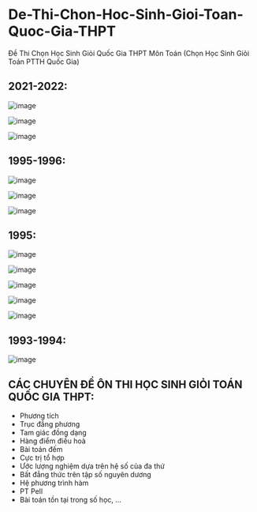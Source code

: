 # De-Thi-Chon-Hoc-Sinh-Gioi-Toan-Quoc-Gia-THPT
Đề Thi Chọn Học Sinh Giỏi Quốc Gia THPT Môn Toán (Chọn Học Sinh Giỏi Toán PTTH Quốc Gia)

## 2021-2022:
![image](https://user-images.githubusercontent.com/526959/169004558-001862d9-55ba-447c-8135-2b105b071d76.png)

![image](https://user-images.githubusercontent.com/526959/169003839-5fbd5072-e914-445a-b5bc-82f2d87f77f5.png)

![image](https://user-images.githubusercontent.com/526959/169003962-8c9774c8-d66d-4c0b-ac35-90cb2f0ccea5.png)

## 1995-1996:
![image](https://user-images.githubusercontent.com/526959/170246951-d5fd372c-fe54-4dcc-bd7b-8d409baeaa65.png)

![image](https://user-images.githubusercontent.com/526959/170247586-9c11520a-1a2b-46a7-9123-3210d2258014.png)

![image](https://user-images.githubusercontent.com/526959/170247645-5febdba4-22f4-459c-b41d-85b22b94c8d0.png)

## 1995:
![image](https://user-images.githubusercontent.com/526959/169196869-f16bc5eb-e088-4d1c-be33-f8cfc662655d.png)

![image](https://user-images.githubusercontent.com/526959/169197021-32a2e61b-22a3-45c6-a81e-9e38266e39f7.png)

![image](https://user-images.githubusercontent.com/526959/169197140-251b44cc-1fd7-4bc9-8049-10c1ae7378ac.png)

![image](https://user-images.githubusercontent.com/526959/169197222-883d9852-6284-4a1c-b327-f62c1ec3f3dc.png)

![image](https://user-images.githubusercontent.com/526959/169197310-4b49ece8-e6a2-49b6-93fd-bcb07f2cd7b7.png)

## 1993-1994:
![image](https://user-images.githubusercontent.com/526959/169003134-1da11a0e-cea3-4b05-99a8-3daf380f43de.png)


## CÁC CHUYÊN ĐỀ ÔN THI HỌC SINH GIỎI TOÁN QUỐC GIA THPT:
* Phương tích
* Trục đẳng phương
* Tam giác đồng dạng
* Hàng điểm điều hoà
* Bài toán đếm
* Cực trị tổ hợp
* Ước lượng nghiệm dựa trên hệ số của đa thứ
* Bất đẳng thức trên tập số nguyên dương
* Hệ phương trình hàm
* PT Pell
* Bài toán tồn tại trong số học, ...




